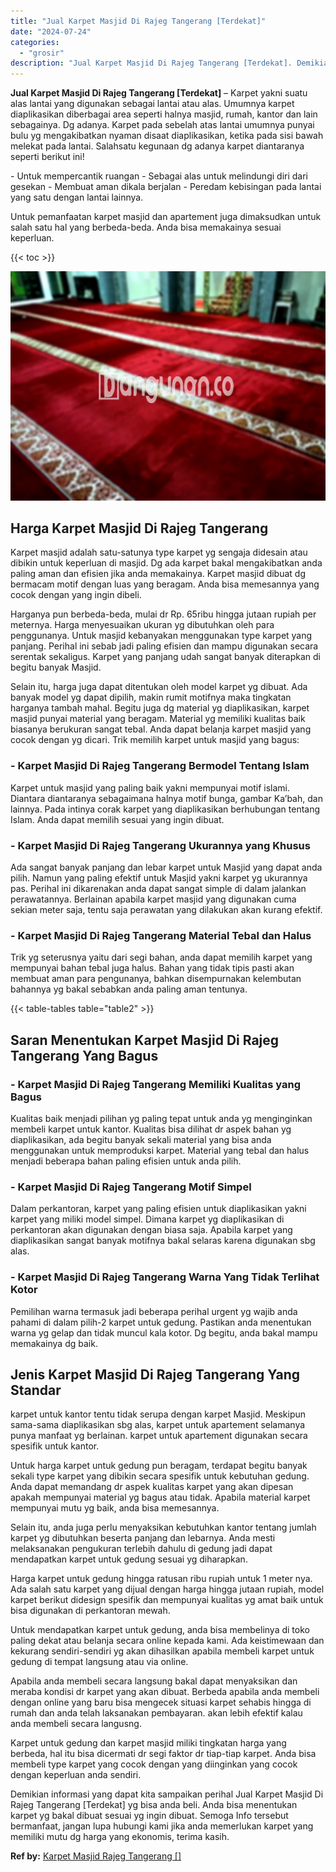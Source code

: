 ```yaml
---
title: "Jual Karpet Masjid Di Rajeg Tangerang [Terdekat]"
date: "2024-07-24"
categories: 
  - "grosir"
description: "Jual Karpet Masjid Di Rajeg Tangerang [Terdekat]. Demikian informasi yang dapat kita sampaikan perihal Jual Karpet Masjid Di Rajeg Tangerang [Terdekat] yg..."
---
```


**Jual Karpet Masjid Di Rajeg Tangerang \[Terdekat\]** – Karpet yakni suatu alas lantai yang digunakan sebagai lantai atau alas. Umumnya karpet diaplikasikan diberbagai area seperti halnya masjid, rumah, kantor dan lain sebagainya. Dg adanya. Karpet pada sebelah atas lantai umumnya punyai bulu yg mengakibatkan nyaman disaat diaplikasikan, ketika pada sisi bawah melekat pada lantai. Salahsatu kegunaan dg adanya karpet diantaranya seperti berikut ini!

\- Untuk mempercantik ruangan - Sebagai alas untuk melindungi diri dari gesekan - Membuat aman dikala berjalan - Peredam kebisingan pada lantai yang satu dengan lantai lainnya.

Untuk pemanfaatan karpet masjid dan apartement juga dimaksudkan untuk salah satu hal yang berbeda-beda. Anda bisa memakainya sesuai keperluan.

{{< toc >}}

![Jual Karpet Masjid Di Rajeg Tangerang [Terdekat]](/images/grosir-karpet-murah-42.png)

## Harga Karpet Masjid Di Rajeg Tangerang

Karpet masjid adalah satu-satunya type karpet yg sengaja didesain atau dibikin untuk keperluan di masjid. Dg ada karpet bakal mengakibatkan anda paling aman dan efisien jika anda memakainya. Karpet masjid dibuat dg bermacam motif dengan luas yang beragam. Anda bisa memesannya yang cocok dengan yang ingin dibeli.

Harganya pun berbeda-beda, mulai dr Rp. 65ribu hingga jutaan rupiah per meternya. Harga menyesuaikan ukuran yg dibutuhkan oleh para penggunanya. Untuk masjid kebanyakan menggunakan type karpet yang panjang. Perihal ini sebab jadi paling efisien dan mampu digunakan secara serentak sekaligus. Karpet yang panjang udah sangat banyak diterapkan di begitu banyak Masjid.

Selain itu, harga juga dapat ditentukan oleh model karpet yg dibuat. Ada banyak model yg dapat dipilih, makin rumit motifnya maka tingkatan harganya tambah mahal. Begitu juga dg material yg diaplikasikan, karpet masjid punyai material yang beragam. Material yg memiliki kualitas baik biasanya berukuran sangat tebal. Anda dapat belanja karpet masjid yang cocok dengan yg dicari. Trik memilih karpet untuk masjid yang bagus:

### \- Karpet Masjid Di Rajeg Tangerang Bermodel Tentang Islam

Karpet untuk masjid yang paling baik yakni mempunyai motif islami. Diantara diantaranya sebagaimana halnya motif bunga, gambar Ka’bah, dan lainnya. Pada intinya corak karpet yang diaplikasikan berhubungan tentang Islam. Anda dapat memilih sesuai yang ingin dibuat.

### \- Karpet Masjid Di Rajeg Tangerang Ukurannya yang Khusus

Ada sangat banyak panjang dan lebar karpet untuk Masjid yang dapat anda pilih. Namun yang paling efektif untuk Masjid yakni karpet yg ukurannya pas. Perihal ini dikarenakan anda dapat sangat simple di dalam jalankan perawatannya. Berlainan apabila karpet masjid yang digunakan cuma sekian meter saja, tentu saja perawatan yang dilakukan akan kurang efektif.

### \- Karpet Masjid Di Rajeg Tangerang Material Tebal dan Halus

Trik yg seterusnya yaitu dari segi bahan, anda dapat memilih karpet yang mempunyai bahan tebal juga halus. Bahan yang tidak tipis pasti akan membuat aman para pengunanya, bahkan disempurnakan kelembutan bahannya yg bakal sebabkan anda paling aman tentunya.

{{< table-tables table="table2" >}}

## Saran Menentukan Karpet Masjid Di Rajeg Tangerang Yang Bagus

### \- Karpet Masjid Di Rajeg Tangerang Memiliki Kualitas yang Bagus

Kualitas baik menjadi pilihan yg paling tepat untuk anda yg menginginkan membeli karpet untuk kantor. Kualitas bisa dilihat dr aspek bahan yg diaplikasikan, ada begitu banyak sekali material yang bisa anda menggunakan untuk memproduksi karpet. Material yang tebal dan halus menjadi beberapa bahan paling efisien untuk anda pilih.

### \- Karpet Masjid Di Rajeg Tangerang Motif Simpel

Dalam perkantoran, karpet yang paling efisien untuk diaplikasikan yakni karpet yang miliki model simpel. Dimana karpet yg diaplikasikan di perkantoran akan digunakan dengan biasa saja. Apabila karpet yang diaplikasikan sangat banyak motifnya bakal selaras karena digunakan sbg alas.

### \- Karpet Masjid Di Rajeg Tangerang Warna Yang Tidak Terlihat Kotor

Pemilihan warna termasuk jadi beberapa perihal urgent yg wajib anda pahami di dalam pilih-2 karpet untuk gedung. Pastikan anda menentukan warna yg gelap dan tidak muncul kala kotor. Dg begitu, anda bakal mampu memakainya dg baik.

## Jenis Karpet Masjid Di Rajeg Tangerang Yang Standar

karpet untuk kantor tentu tidak serupa dengan karpet Masjid. Meskipun sama-sama diaplikasikan sbg alas, karpet untuk apartement selamanya punya manfaat yg berlainan. karpet untuk apartement digunakan secara spesifik untuk kantor.

Untuk harga karpet untuk gedung pun beragam, terdapat begitu banyak sekali type karpet yang dibikin secara spesifik untuk kebutuhan gedung. Anda dapat memandang dr aspek kualitas karpet yang akan dipesan apakah mempunyai material yg bagus atau tidak. Apabila material karpet mempunyai mutu yg baik, anda bisa memesannya.

Selain itu, anda juga perlu menyaksikan kebutuhkan kantor tentang jumlah karpet yg dibutuhkan beserta panjang dan lebarnya. Anda mesti melaksanakan pengukuran terlebih dahulu di gedung jadi dapat mendapatkan karpet untuk gedung sesuai yg diharapkan.

Harga karpet untuk gedung hingga ratusan ribu rupiah untuk 1 meter nya. Ada salah satu karpet yang dijual dengan harga hingga jutaan rupiah, model karpet berikut didesign spesifik dan mempunyai kualitas yg amat baik untuk bisa digunakan di perkantoran mewah.

Untuk mendapatkan karpet untuk gedung, anda bisa membelinya di toko paling dekat atau belanja secara online kepada kami. Ada keistimewaan dan kekurang sendiri-sendiri yg akan dihasilkan apabila membeli karpet untuk gedung di tempat langsung atau via online.

Apabila anda membeli secara langsung bakal dapat menyaksikan dan meraba kondisi dr karpet yang akan dibuat. Berbeda apabila anda membeli dengan online yang baru bisa mengecek situasi karpet sehabis hingga di rumah dan anda telah laksanakan pembayaran. akan lebih efektif kalau anda membeli secara langusng.

Karpet untuk gedung dan karpet masjid miliki tingkatan harga yang berbeda, hal itu bisa dicermati dr segi faktor dr tiap-tiap karpet. Anda bisa membeli type karpet yang cocok dengan yang diinginkan yang cocok dengan keperluan anda sendiri.

Demikian informasi yang dapat kita sampaikan perihal Jual Karpet Masjid Di Rajeg Tangerang \[Terdekat\] yg bisa anda beli. Anda bisa menentukan karpet yg bakal dibuat sesuai yg ingin dibuat. Semoga Info tersebut bermanfaat, jangan lupa hubungi kami jika anda memerlukan karpet yang memiliki mutu dg harga yang ekonomis, terima kasih.

**Ref by:**  [Karpet Masjid Rajeg Tangerang []](https://id.wikipedia.org/wiki/Karpet)
